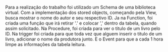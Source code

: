 Para a realização do trabalho foi utilizado um Schema de uma biblioteca virtual. Com a implementação dos stored objects, começando pela View, busca mostrar o nome do autor e seu respectivo ID. Ja na Function, foi criada uma função que irá retirar '.' e colocar ',' dentro da tabela, quando assim solicitado. Na Procedure, foi criada para ver o titulo de um livro pelo ID. Na trigger foi criada para que toda vez que alguem inserir o titulo de um livro, adicionar o nome da produtora junto. E o Event para que a cada 1 hora limpe as informações da tabela leitura.

